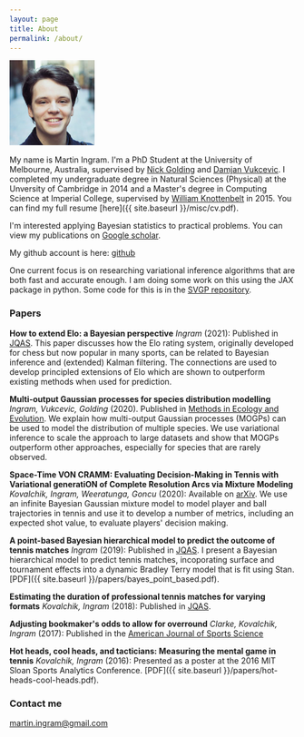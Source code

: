 ```yaml
---
layout: page
title: About
permalink: /about/
---
```


<img src="/images/photo.png" alt="Me" width="150"/>

My name is Martin Ingram. I'm a PhD Student at the University of Melbourne,
Australia, supervised by [Nick
Golding](https://research.curtin.edu.au/researcher/nick-golding-fea4f81a/) and
[Damjan Vukcevic](http://damjan.vukcevic.net/). I completed my undergraduate degree in
Natural Sciences (Physical) at the Unversity of Cambridge in 2014 and a Master's
degree in Computing Science at Imperial College, supervised by [William
Knottenbelt](https://www.imperial.ac.uk/people/w.knottenbelt) in 2015. You can
find my full resume [here]({{ site.baseurl }}/misc/cv.pdf).

I'm interested applying Bayesian statistics to practical problems. You can view
my publications on [Google
scholar](https://scholar.google.com/citations?user=AZ-A7AEAAAAJ&hl=en).

My github account is here: [github](https://github.com/martiningram)

One current focus is on researching variational inference algorithms that are
both fast and accurate enough. I am doing some work on this using the JAX
package in python. Some code for this is in the [SVGP
repository](https://github.com/martiningram/svgp).


### Papers

**How to extend Elo: a Bayesian perspective** _Ingram_ (2021): Published in
[JQAS](https://www.degruyter.com/view/journals/jqas/ahead-of-print/article-10.1515-jqas-2020-0066/article-10.1515-jqas-2020-0066.xml). This
paper discusses how the Elo rating system, originally developed for chess but
now popular in many sports, can be related to Bayesian inference and (extended)
Kalman filtering. The connections are used to develop principled extensions of
Elo which are shown to outperform existing methods when used for prediction.

**Multi-output Gaussian processes for species distribution modelling** _Ingram,
Vukcevic, Golding_ (2020). Published in [Methods in Ecology and
Evolution](https://besjournals.onlinelibrary.wiley.com/doi/epdf/10.1111/2041-210X.13496). We
explain how multi-output Gaussian processes (MOGPs) can be used to model the
distribution of multiple species. We use variational inference to scale the
approach to large datasets and show that MOGPs outperform other approaches,
especially for species that are rarely observed.

 **Space-Time VON CRAMM: Evaluating Decision-Making in Tennis with Variational
generatiON of Complete Resolution Arcs via Mixture Modeling** _Kovalchik,
Ingram, Weeratunga, Goncu_ (2020): Available on
[arXiv](https://arxiv.org/abs/2005.12853). We use an infinite Bayesian Gaussian
mixture model to model player and ball trajectories in tennis and use it to
develop a number of metrics, including an expected shot value, to evaluate
players' decision making.

**A point-based Bayesian hierarchical model to predict the outcome of tennis
matches** _Ingram_ (2019): Published in
[JQAS](https://www.degruyter.com/view/journals/jqas/15/4/article-p313.xml). I
present a Bayesian hierarchical model to predict tennis matches, incoporating
surface and tournament effects into a dynamic Bradley Terry model that is fit
using Stan. [PDF]({{ site.baseurl }}/papers/bayes_point_based.pdf).

**Estimating the duration of professional tennis matches for varying formats**
_Kovalchik, Ingram_ (2018): Published in
[JQAS](https://www.degruyter.com/view/journals/jqas/14/1/article-p13.xml).

**Adjusting bookmaker's odds to allow for overround** _Clarke, Kovalchik,
Ingram_ (2017): Published in the [American Journal of Sports
Science](http://www.sciencepublishinggroup.com/journal/paperinfo?journalid=155&doi=10.11648/j.ajss.20170506.12)

**Hot heads, cool heads, and tacticians: Measuring the mental game in tennis**
_Kovalchik, Ingram_ (2016): Presented as a poster at the 2016 MIT Sloan Sports
Analytics Conference. [PDF]({{ site.baseurl }}/papers/hot-heads-cool-heads.pdf).

### Contact me

[martin.ingram@gmail.com](mailto:martin.ingram@gmail.com)
